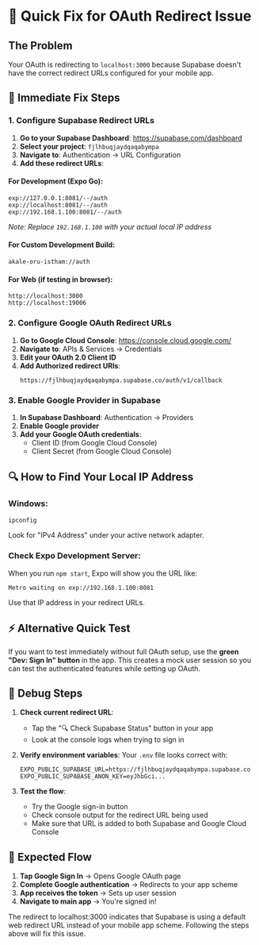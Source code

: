 # 🔧 Quick Fix for OAuth Redirect Issue

## The Problem
Your OAuth is redirecting to `localhost:3000` because Supabase doesn't have the correct redirect URLs configured for your mobile app.

## 🚀 Immediate Fix Steps

### 1. Configure Supabase Redirect URLs

1. **Go to your Supabase Dashboard**: https://supabase.com/dashboard
2. **Select your project**: `fjlhbuqjaydqaqabympa`
3. **Navigate to**: Authentication → URL Configuration
4. **Add these redirect URLs**:

#### For Development (Expo Go):
```
exp://127.0.0.1:8081/--/auth
exp://localhost:8081/--/auth
exp://192.168.1.100:8081/--/auth
```
*Note: Replace `192.168.1.100` with your actual local IP address*

#### For Custom Development Build:
```
akale-oru-istham://auth
```

#### For Web (if testing in browser):
```
http://localhost:3000
http://localhost:19006
```

### 2. Configure Google OAuth Redirect URLs

1. **Go to Google Cloud Console**: https://console.cloud.google.com/
2. **Navigate to**: APIs & Services → Credentials
3. **Edit your OAuth 2.0 Client ID**
4. **Add Authorized redirect URIs**:
   ```
   https://fjlhbuqjaydqaqabympa.supabase.co/auth/v1/callback
   ```

### 3. Enable Google Provider in Supabase

1. **In Supabase Dashboard**: Authentication → Providers
2. **Enable Google provider**
3. **Add your Google OAuth credentials**:
   - Client ID (from Google Cloud Console)
   - Client Secret (from Google Cloud Console)

## 🔍 How to Find Your Local IP Address

### Windows:
```bash
ipconfig
```
Look for "IPv4 Address" under your active network adapter.

### Check Expo Development Server:
When you run `npm start`, Expo will show you the URL like:
```
Metro waiting on exp://192.168.1.100:8081
```
Use that IP address in your redirect URLs.

## ⚡ Alternative Quick Test

If you want to test immediately without full OAuth setup, use the **green "Dev: Sign In" button** in the app. This creates a mock user session so you can test the authenticated features while setting up OAuth.

## 🐛 Debug Steps

1. **Check current redirect URL**:
   - Tap the "🔍 Check Supabase Status" button in your app
   - Look at the console logs when trying to sign in

2. **Verify environment variables**:
   Your `.env` file looks correct with:
   ```
   EXPO_PUBLIC_SUPABASE_URL=https://fjlhbuqjaydqaqabympa.supabase.co
   EXPO_PUBLIC_SUPABASE_ANON_KEY=eyJhbGci...
   ```

3. **Test the flow**:
   - Try the Google sign-in button
   - Check console output for the redirect URL being used
   - Make sure that URL is added to both Supabase and Google Cloud Console

## 🎯 Expected Flow

1. **Tap Google Sign In** → Opens Google OAuth page
2. **Complete Google authentication** → Redirects to your app scheme
3. **App receives the token** → Sets up user session
4. **Navigate to main app** → You're signed in!

The redirect to localhost:3000 indicates that Supabase is using a default web redirect URL instead of your mobile app scheme. Following the steps above will fix this issue.

